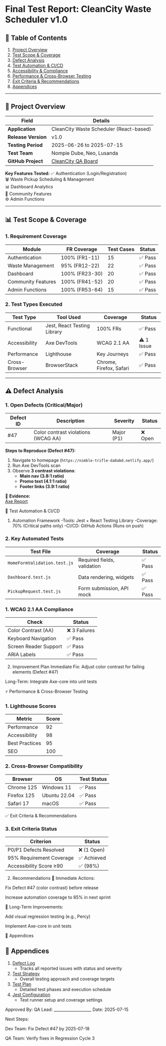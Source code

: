 # Final Test Report: CleanCity Waste Scheduler v1.0

## 📌 Table of Contents
1. [Project Overview](#-project-overview)
2. [Test Scope & Coverage](#-test-scope--coverage)
3. [Defect Analysis](#-defect-analysis)
4. [Test Automation & CI/CD](#-test-automation--cicd)
5. [Accessibility & Compliance](#-accessibility--compliance)
6. [Performance & Cross-Browser Testing](#-performance--cross-browser-testing)
7. [Exit Criteria & Recommendations](#-exit-criteria--recommendations)
8. [Appendices](#-appendices)

---

## 🏢 Project Overview

| **Field**          | **Details** |
|---------------------|------------|
| **Application**     | CleanCity Waste Scheduler (React-based) |
| **Release Version** | v1.0 |
| **Testing Period**  | 2025-06-26 to 2025-07-15 |
| **Test Team**       | Nompie Dube, Neo, Lusanda |
| **GitHub Project**  | [CleanCity QA Board](https://github.com/users/Nompie1993/projects/5) |

**Key Features Tested:**
✅ Authentication (Login/Registration)  
🗑️ Waste Pickup Scheduling & Management  
📊 Dashboard Analytics  
👥 Community Features  
⚙️ Admin Functions  

---

## 📊 Test Scope & Coverage

### 1. Requirement Coverage

| **Module**          | **FR Coverage** | **Test Cases** | **Status** |
|----------------------|----------------|----------------|------------|
| Authentication       | 100% (FR1-11)  | 15             | ✅ Pass    |
| Waste Management     | 95% (FR12-22)  | 22             | ✅ Pass    |
| Dashboard            | 100% (FR23-30) | 20             | ✅ Pass    |
| Community Features   | 100% (FR41-52) | 20             | ✅ Pass    |
| Admin Functions      | 100% (FR53-64) | 15             | ✅ Pass    |

### 2. Test Types Executed

| **Test Type**       | **Tool Used**       | **Coverage** | **Status** |
|----------------------|---------------------|--------------|------------|
| Functional           | Jest, React Testing Library | 100% FRs | ✅ Pass |
| Accessibility        | Axe DevTools        | WCAG 2.1 AA  | ⚠️ 1 Issue |
| Performance          | Lighthouse          | Key Journeys | ✅ Pass |
| Cross-Browser        | BrowserStack        | Chrome, Firefox, Safari | ✅ Pass |

---

## ⚠️ Defect Analysis

### 1. Open Defects (Critical/Major)

| **Defect ID** | **Description**                     | **Severity** | **Status** |
|---------------|-------------------------------------|--------------|------------|
| #47           | Color contrast violations (WCAG AA) | Major (P1)   | ❌ Open    |

**Steps to Reproduce (Defect #47):**
1. Navigate to homepage (`https://nimble-trifle-da8abd.netlify.app/`)
2. Run Axe DevTools scan
3. Observe **3 contrast violations**:
   - **Main nav (3.8:1 ratio)**
   - **Promo text (4.1:1 ratio)**
   - **Footer links (3.9:1 ratio)**

📸 **Evidence:**  
[Axe Report](https://github.com/user-attachments/assets/08135134-8276-4fd8-97ae-b3c0a0cecfeb)

🤖 Test Automation & CI/CD
1. Automation Framework
-Tools: Jest + React Testing Library
-Coverage: 70% (Critical paths only)
-CI/CD: GitHub Actions (Runs on push)

### 2. Key Automated Tests

| Test File                     | Coverage                          | Status     |
|-------------------------------|-----------------------------------|------------|
| `HomeFormValidation.test.js`  | Required fields, validation       | ✅ Pass    |
| `Dashboard.test.js`           | Data rendering, widgets           | ✅ Pass    |
| `PickupRequest.test.js`       | Form submission, API mock         | ✅ Pass    |


### 1. WCAG 2.1 AA Compliance

| Check                  | Status            |
|------------------------|-------------------|
| Color Contrast (AA)    | ❌ 3 Failures     |
| Keyboard Navigation    | ✅ Pass           |
| Screen Reader Support  | ✅ Pass           |
| ARIA Labels           | ✅ Pass           |


2. Improvement Plan
Immediate Fix: Adjust color contrast for failing elements (Defect #47)

Long-Term: Integrate Axe-core into unit tests

⚡ Performance & Cross-Browser Testing


   ### 1. Lighthouse Scores

| Metric           | Score |
|------------------|-------|
| Performance      | 92    |
| Accessibility    | 98    |
| Best Practices   | 95    |
| SEO              | 100   |



   ### 2. Cross-Browser Compatibility

| Browser       | OS            | Test Status |
|--------------|---------------|-------------|
| Chrome 125   | Windows 11    | ✅ Pass     |
| Firefox 125  | Ubuntu 22.04  | ✅ Pass     |
| Safari 17    | macOS         | ✅ Pass     |

✅ Exit Criteria & Recommendations


   ### 3. Exit Criteria Status

| Criterion                     | Status           |
|-------------------------------|------------------|
| P0/P1 Defects Resolved        | ❌ (1 Open)      |
| 95% Requirement Coverage      | ✅ Achieved      |
| Accessibility Score ≥90       | ✅ (98%)         |

2. Recommendations
🚀 Immediate Actions:

Fix Defect #47 (color contrast) before release

Increase automation coverage to 85% in next sprint

📅 Long-Term Improvements:

Add visual regression testing (e.g., Percy)

Implement Axe-core in unit tests

📎 Appendices
## 📎 Appendices

1. [Defect Log](./defect_log.md)  
   - Tracks all reported issues with status and severity
2. [Test Strategy](./test_strategy.md)  
   - Overall testing approach and coverage targets
3. [Test Plan](./test_plan.md)  
   - Detailed test phases and execution schedule
4. [Jest Configuration](./jest.config.js)  
   - Test runner setup and coverage settings


Approved By:
QA Lead: ___________________
Date: 2025-07-15

Next Steps:

Dev Team: Fix Defect #47 by 2025-07-18

QA Team: Verify fixes in Regression Cycle 3
